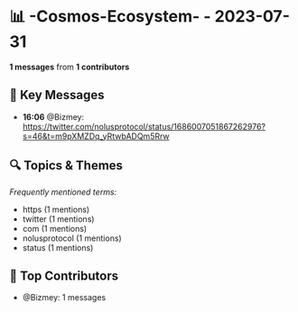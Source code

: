 # 📊 -Cosmos-Ecosystem- - 2023-07-31
**1 messages** from **1 contributors**

## 💬 Key Messages
- **16:06** @Bizmey: https://twitter.com/nolusprotocol/status/1686007051867262976?s=46&t=m9pXMZDq_yRtwbADQm5Rrw

## 🔍 Topics & Themes
*Frequently mentioned terms:*
- https (1 mentions)
- twitter (1 mentions)
- com (1 mentions)
- nolusprotocol (1 mentions)
- status (1 mentions)

## 👥 Top Contributors
- @Bizmey: 1 messages